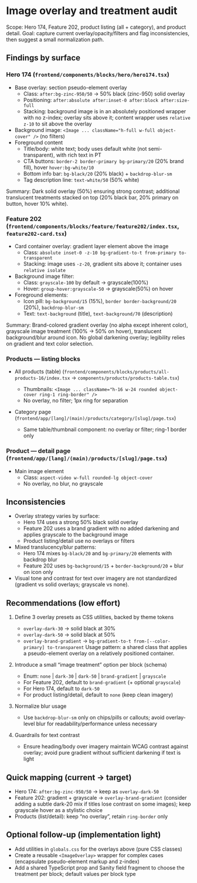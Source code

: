# Image overlay and treatment audit

Scope: Hero 174, Feature 202, product listing (all + category), and product detail. Goal: capture current overlay/opacity/filters and flag inconsistencies, then suggest a small normalization path.

## Findings by surface

### Hero 174 (`frontend/components/blocks/hero/hero174.tsx`)

- Base overlay: section pseudo-element overlay
  - Class: `after:bg-zinc-950/50` → 50% black (zinc-950) solid overlay
  - Positioning: `after:absolute after:inset-0 after:block after:size-full`
  - Stacking: background image is in an absolutely positioned wrapper with no z-index; overlay sits above it; content wrapper uses `relative z-10` to sit above the overlay
- Background image: `<Image ... className="h-full w-full object-cover" />` (no filters)
- Foreground content
  - Title/body: white text; body uses default white (not semi-transparent), with rich text in PT
  - CTA buttons: `border-2 border-primary bg-primary/20` (20% brand fill), hover `hover:bg-white/10`
  - Bottom info bar: `bg-black/20` (20% black) + `backdrop-blur-sm`
  - Tag description line: `text-white/50` (50% white)

Summary: Dark solid overlay (50%) ensuring strong contrast; additional translucent treatments stacked on top (20% black bar, 20% primary on button, hover 10% white).

### Feature 202 (`frontend/components/blocks/feature/feature202/index.tsx`, `feature202-card.tsx`)

- Card container overlay: gradient layer element above the image
  - Class: `absolute inset-0 -z-10 bg-gradient-to-t from-primary to-transparent`
  - Stacking: image uses `-z-20`, gradient sits above it; container uses `relative isolate`
- Background image filter:
  - Class: `grayscale-100` by default → grayscale(100%)
  - Hover: `group-hover:grayscale-50` → grayscale(50%) on hover
- Foreground elements:
  - Icon pill: `bg-background/15` (15%), `border border-background/20` (20%), `backdrop-blur-sm`
  - Text: `text-background` (title), `text-background/70` (description)

Summary: Brand-colored gradient overlay (no alpha except inherent color), grayscale image treatment (100% → 50% on hover), translucent background/blur around icon. No global darkening overlay; legibility relies on gradient and text color selection.

### Products — listing blocks

- All products (table) (`frontend/components/blocks/products/all-products-16/index.tsx` → `components/products/products-table.tsx`)
  - Thumbnails: `<Image ... className="h-16 w-24 rounded object-cover ring-1 ring-border" />`
  - No overlay, no filter; 1px ring for separation

- Category page (`frontend/app/[lang]/(main)/products/category/[slug]/page.tsx`)
  - Same table/thumbnail component: no overlay or filter; ring-1 border only

### Product — detail page (`frontend/app/[lang]/(main)/products/[slug]/page.tsx`)

- Main image element
  - Class: `aspect-video w-full rounded-lg object-cover`
  - No overlay, no blur, no grayscale

## Inconsistencies

- Overlay strategy varies by surface:
  - Hero 174 uses a strong 50% black solid overlay
  - Feature 202 uses a brand gradient with no added darkening and applies grayscale to the background image
  - Product listing/detail use no overlays or filters
- Mixed translucency/blur patterns:
  - Hero 174 mixes `bg-black/20` and `bg-primary/20` elements with backdrop blur
  - Feature 202 uses `bg-background/15` + `border-background/20` + blur on icon only
- Visual tone and contrast for text over imagery are not standardized (gradient vs solid overlays; grayscale vs none).

## Recommendations (low effort)

1) Define 3 overlay presets as CSS utilities, backed by theme tokens
   - `overlay-dark-30` → solid black at 30%
   - `overlay-dark-50` → solid black at 50%
   - `overlay-brand-gradient` → `bg-gradient-to-t from-[--color-primary] to-transparent`
   Usage pattern: a shared class that applies a pseudo-element overlay on a relatively positioned container.

2) Introduce a small “image treatment” option per block (schema)
   - Enum: `none` | `dark-30` | `dark-50` | `brand-gradient` | `grayscale`
   - For Feature 202, default to `brand-gradient` (+ optional `grayscale`)
   - For Hero 174, default to `dark-50`
   - For product listing/detail, default to `none` (keep clean imagery)

3) Normalize blur usage
   - Use `backdrop-blur-sm` only on chips/pills or callouts; avoid overlay-level blur for readability/performance unless necessary

4) Guardrails for text contrast
   - Ensure heading/body over imagery maintain WCAG contrast against overlay; avoid pure gradient without sufficient darkening if text is light

## Quick mapping (current → target)

- Hero 174: `after:bg-zinc-950/50` → keep as `overlay-dark-50`
- Feature 202: gradient + grayscale → `overlay-brand-gradient` (consider adding a subtle dark-20 mix if titles lose contrast on some images); keep grayscale hover as a stylistic choice
- Products (list/detail): keep “no overlay”, retain `ring-border` only

## Optional follow-up (implementation light)

- Add utilities in `globals.css` for the overlays above (pure CSS classes)
- Create a reusable `<ImageOverlay>` wrapper for complex cases (encapsulate pseudo-element markup and z-index)
- Add a shared TypeScript prop and Sanity field fragment to choose the treatment per block; default values per block type
